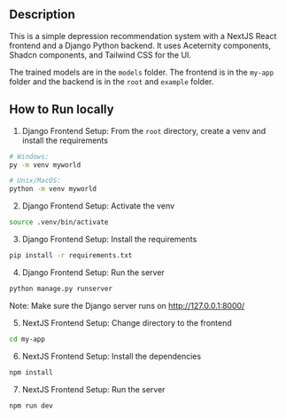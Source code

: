 ## Description
This is a simple depression recommendation system with a NextJS React frontend and a Django Python backend. It uses Aceternity components, Shadcn components, and Tailwind CSS for the UI. 

The trained models are in the `models` folder. The frontend is in the `my-app` folder and the backend is in the `root` and `example` folder. 

## How to Run locally
1. Django Frontend Setup: From the `root` directory, create a venv and install the requirements
```bash
# Windows:
py -m venv myworld

# Unix/MacOS:
python -m venv myworld
```

2. Django Frontend Setup: Activate the venv 
```bash
source .venv/bin/activate 
```

3. Django Frontend Setup: Install the requirements
```bash
pip install -r requirements.txt
```

4. Django Frontend Setup: Run the server
```bash
python manage.py runserver
```
Note: Make sure the Django server runs on http://127.0.0.1:8000/

5. NextJS Frontend Setup: Change directory to the frontend
```bash
cd my-app
```

6. NextJS Frontend Setup: Install the dependencies
```bash
npm install
```

7. NextJS Frontend Setup: Run the server
```bash
npm run dev
```